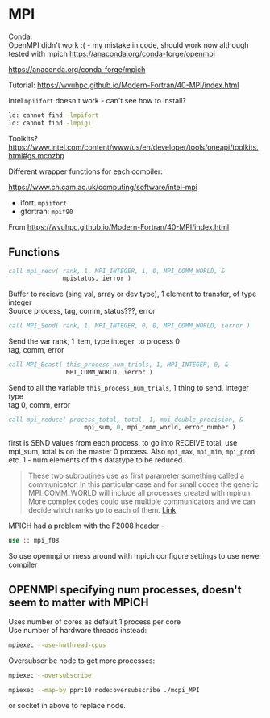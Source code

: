 # MPI

Conda:  
OpenMPI didn't work :( - my mistake in code, should work now although tested with mpich
<https://anaconda.org/conda-forge/openmpi>

<https://anaconda.org/conda-forge/mpich>

Tutorial:
<https://wvuhpc.github.io/Modern-Fortran/40-MPI/index.html>

Intel `mpiifort` doesn't work - can't see how to install?

```bash
ld: cannot find -lmpifort
ld: cannot find -lmpigi
```

Toolkits?
<https://www.intel.com/content/www/us/en/developer/tools/oneapi/toolkits.html#gs.mcnzbp>

Different wrapper functions for each compiler:

<https://www.ch.cam.ac.uk/computing/software/intel-mpi>

- ifort: `mpiifort`
- gfortran: `mpif90`

From <https://wvuhpc.github.io/Modern-Fortran/40-MPI/index.html>

## Functions

```fortran
call mpi_recv( rank, 1, MPI_INTEGER, i, 0, MPI_COMM_WORLD, &
               mpistatus, ierror )
```
Buffer to recieve (sing val, array or dev type), 1 element to transfer, of type integer  
Source process, tag, comm, status???, error

```fortran
call MPI_Send( rank, 1, MPI_INTEGER, 0, 0, MPI_COMM_WORLD, ierror )
```
Send the var rank, 1 item, type integer, to process 0  
tag, comm, error

```fortran
call MPI_Bcast( this_process_num_trials, 1, MPI_INTEGER, 0, &
                MPI_COMM_WORLD, ierror )
```

Send to all the variable `this_process_num_trials`, 1 thing to send, integer type  
tag 0, comm, error  

```fortran
call mpi_reduce( process_total, total, 1, mpi_double_precision, &
                     mpi_sum, 0, mpi_comm_world, error_number )
```

first is SEND values from each process, to go into RECEIVE total, use mpi_sum, total is on the master 0 process. Also `mpi_max`, `mpi_min`, `mpi_prod` etc. 1 - num elements of this datatype to be reduced.

> These two subroutines use as first parameter something called a communicator. In this particular case and for small codes the generic MPI_COMM_WORLD will include all processes created with mpirun. More complex codes could use multiple communicators and we can decide which ranks go to each of them.
> [Link](https://wvuhpc.github.io/Modern-Fortran/40-MPI/index.html)

MPICH had a problem with the F2008 header - 
```fortran
use :: mpi_f08
```
So use openmpi or mess around with mpich configure settings to use newer compiler

## OPENMPI specifying num processes, doesn't seem to matter with MPICH

Uses number of cores as default 1 process per core  
Use number of hardware threads instead:  

```bash
mpiexec --use-hwthread-cpus
```

Oversubscribe node to get more processes:

```bash
mpiexec --oversubscribe
```

```bash
mpiexec --map-by ppr:10:node:oversubscribe ./mcpi_MPI
```

or socket in above to replace node.
